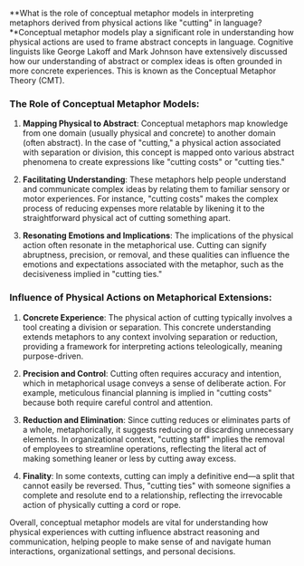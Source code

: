 **What is the role of conceptual metaphor models in interpreting metaphors derived from physical actions like "cutting" in language?**Conceptual metaphor models play a significant role in understanding how physical actions are used to frame abstract concepts in language. Cognitive linguists like George Lakoff and Mark Johnson have extensively discussed how our understanding of abstract or complex ideas is often grounded in more concrete experiences. This is known as the Conceptual Metaphor Theory (CMT).

### The Role of Conceptual Metaphor Models:

1. **Mapping Physical to Abstract**: Conceptual metaphors map knowledge from one domain (usually physical and concrete) to another domain (often abstract). In the case of "cutting," a physical action associated with separation or division, this concept is mapped onto various abstract phenomena to create expressions like "cutting costs" or "cutting ties."

2. **Facilitating Understanding**: These metaphors help people understand and communicate complex ideas by relating them to familiar sensory or motor experiences. For instance, "cutting costs" makes the complex process of reducing expenses more relatable by likening it to the straightforward physical act of cutting something apart.

3. **Resonating Emotions and Implications**: The implications of the physical action often resonate in the metaphorical use. Cutting can signify abruptness, precision, or removal, and these qualities can influence the emotions and expectations associated with the metaphor, such as the decisiveness implied in "cutting ties."

### Influence of Physical Actions on Metaphorical Extensions:

1. **Concrete Experience**: The physical action of cutting typically involves a tool creating a division or separation. This concrete understanding extends metaphors to any context involving separation or reduction, providing a framework for interpreting actions teleologically, meaning purpose-driven.

2. **Precision and Control**: Cutting often requires accuracy and intention, which in metaphorical usage conveys a sense of deliberate action. For example, meticulous financial planning is implied in "cutting costs" because both require careful control and attention.

3. **Reduction and Elimination**: Since cutting reduces or eliminates parts of a whole, metaphorically, it suggests reducing or discarding unnecessary elements. In organizational context, "cutting staff" implies the removal of employees to streamline operations, reflecting the literal act of making something leaner or less by cutting away excess.

4. **Finality**: In some contexts, cutting can imply a definitive end—a split that cannot easily be reversed. Thus, "cutting ties" with someone signifies a complete and resolute end to a relationship, reflecting the irrevocable action of physically cutting a cord or rope.

Overall, conceptual metaphor models are vital for understanding how physical experiences with cutting influence abstract reasoning and communication, helping people to make sense of and navigate human interactions, organizational settings, and personal decisions.